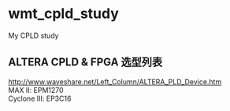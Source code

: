 # wmt_cpld_study
My CPLD study

## ALTERA CPLD & FPGA 选型列表  
http://www.waveshare.net/Left_Column/ALTERA_PLD_Device.htm  
MAX Ⅱ: EPM1270  
Cyclone Ⅲ: EP3C16  

